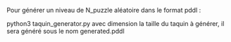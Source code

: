 Pour générer un niveau de N_puzzle aléatoire dans le format pddl :

python3 taquin_generator.py <dimension>
avec dimension la taille du taquin à générer, il sera généré sous le nom generated.pddl